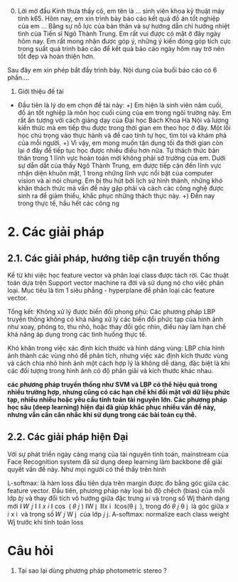 0. Lời mở đầu
Kính thưa thầy cô, em tên là ... sinh viên khoa kỹ thuật máy tính k65. Hôm nay, em xin trình bày báo cáo kết quả đồ án tốt nghiệp của em ... Bằng sự nỗ lực của bản thân và sự hướng dẫn chỉ hướng nhiệt tình của Tiến sĩ Ngô Thành Trung. Em rất vui được có mặt ở đây ngày hôm nay. Em rất mong nhận được góp ý, những ý kiến đóng góp tích cực trong suất quá trình báo cáo để kết quả báo cáo ngày hôm nay trở nên tốt đẹp và hoàn thiện hơn.

Sau đây em xin phép bắt đầy trình bày. Nội dung của buổi báo cáo có 6 phần....

1. Giới thiệu đề tài
- Đầu tiên là lý do em chọn đề tài này:
    +) Em hiện là sinh viên năm cuối, đồ án tốt nghiệp là môn học cuối cùng của em trong ngôi trường này. Em rất ấn tượng với cách giảng dạy của Đại học Bách Khoa Hà Nội và lượng kiến thức mà em tiếp thu được trong thời gian em theo học ở đây. Một lối học chú trọng vào thực hành và đề cao tính tự học, tìm tòi và khám phá của mỗi người.
    +) Vì vậy, em mong muốn tận dụng tối đa thời gian còn lại ở đây để tiếp tục học được nhiều điều hơn nữa. Tự thách thức bản thân trong 1 lĩnh vực hoàn toán mới không phải sở trường của em. Dưới sự dẫn dắt của thầy Ngô Thành Trung, em được tiếp cận đến lĩnh vực nhận diện khuôn mặt, 1 trong những lĩnh vực nổi bật của computer vision và ai nói chung. Em bị thu hút bởi lịch sử hình thành, những khó khăn thách thức mà vấn đề này gặp phải và cách các công nghệ được sinh ra để giảm thiểu, khắc phục những thách thực này.
    +) Đến nay trong thực tế, hầu hết các công ng

# 2. Các giải pháp
## 2.1. Các giải pháp, hướng tiêp cận truyền thống



Kể từ khi việc học feature vector và phân loại class được tách rời. Các thuật toán dựa trên Support vector machine ra đời và sử dụng nó cho việc phân loại. Mục tiêu là tìm 1 siêu phẳng - hyperplane để phân loại các feature vector.


Tổng kết:
Không xử lý được biến đổi phong phú: Các phương pháp LBP truyền thống không có khả năng xử lý các biến đổi phức tạp của hình ảnh như xoay, phóng to, thu nhỏ, hoặc thay đổi góc nhìn, điều này làm hạn chế khả năng áp dụng trong các tình huống thực tế.

Khó khăn trong việc xác định kích thước và hình dáng vùng: LBP chia hình ảnh thành các vùng nhỏ để phân tích, nhưng việc xác định kích thước vùng và cách chia nhỏ hình ảnh một cách hợp lý là không dễ dàng, đặc biệt là khi các đối tượng trong hình ảnh có độ phân giải và kích thước khác nhau.

**các phương pháp truyền thống như SVM và LBP có thể hiệu quả trong nhiều trường hợp, nhưng cũng có các hạn chế khi đối mặt với dữ liệu phức tạp, nhiều nhiễu hoặc yêu cầu tính toán tài nguyên lớn. Các phương pháp học sâu (deep learning) hiện đại đã giúp khắc phục nhiều vấn đề này, nhưng vẫn cần cân nhắc khi sử dụng trong các bài toán cụ thể.**

## 2.2. Các giải pháp hiện Đại
Với sự phát triển ngày càng mạng của tài nguyên tính toán, mainstream của Face Recognition system đã sử dụng deep learning làm backbone để giải quyết vấn đề này. Như mọi người có thể thấy trên hình


L-softmax: là hàm loss đầu tiên dựa trên margin được đo bằng góc giữa các feature vector.  Đầu tiên, phương pháp này loại bỏ độ chệch (bias) của mỗi lớp 𝑏𝑗 và thay đổi tích vô hướng giữa đặc trưng 𝑥𝑖 và trọng số 
Wj thành dạng mới 
∥
𝑊
𝑗
∥
∥
𝑥
𝑖
∥
cos
⁡
(
𝜃
𝑗
)
∥W 
j
​
 ∥∥x 
i
​
 ∥cos(θ 
j
​
 ), trong đó 
𝜃
𝑗
θ 
j
​
  là góc giữa 
𝑥
𝑖
x 
i
​
  và trọng số 
𝑊
𝑗
W 
j
​
  của lớp 
𝑗
j.
A-softmax: normalize each class weight Wj trước khi tính toán loss

# Câu hỏi
1. Tại sao lại dùng phương pháp photometric stereo ?
